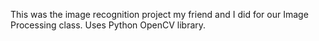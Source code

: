 This was the image recognition project my friend and I did for our Image Processing class. Uses Python OpenCV library.
